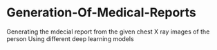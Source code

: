 # Generation-Of-Medical-Reports
Generating the mdecial report from the given chest X ray images of the person Using different deep learning models
